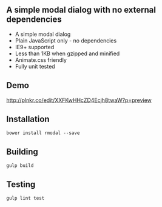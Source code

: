 A simple modal dialog with no external dependencies
---------------------------------------------------

- A simple modal dialog
- Plain JavaScript only - no dependencies
- IE9+ supported
- Less than 1KB when gzipped and minified
- Animate.css friendly
- Fully unit tested

Demo
----
http://plnkr.co/edit/XXFKwHHcZD4Ecjh8twaW?p=preview

Installation
------------
`bower install rmodal --save`

Building
--------
`gulp build`

Testing
-------
`gulp lint test`